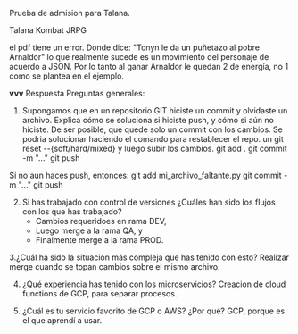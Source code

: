 Prueba de admision para Talana.

Talana Kombat JRPG

el pdf tiene un error. Donde dice: "Tonyn le da un puñetazo al pobre Arnaldor" lo que realmente sucede es un movimiento del personaje de acuerdo a JSON.
Por lo tanto al ganar Arnaldor le quedan 2 de energía, no 1 como se plantea en el ejemplo.

<b>vvv</b>
Respuesta Preguntas generales:
1. Supongamos que en un repositorio GIT hiciste un commit y olvidaste un archivo. 
Explica cómo se soluciona si hiciste push, y cómo si aún no hiciste.
De ser posible, que quede solo un commit con los cambios.
Se podria solucionar haciendo el comando para restablecer el repo.
un git reset --{soft/hard/mixed}
y luego subir los cambios.
git add .
git commit -m "..."
git push

Si no aun haces push, entonces:
git add mi_archivo_faltante.py
git commit -m "..."
git push

2. Si has trabajado con control de versiones ¿Cuáles han sido los flujos con los que has trabajado?
    - Cambios requeridoes en rama DEV, 
    - Luego merge a la rama QA, y 
    - Finalmente merge a la rama PROD.

3.¿Cuál ha sido la situación más compleja que has tenido con esto?
Realizar merge cuando se topan cambios sobre el mismo archivo.

4. ¿Qué experiencia has tenido con los microservicios?
Creacion de cloud functions de GCP, para separar procesos.

5. ¿Cuál es tu servicio favorito de GCP o AWS? ¿Por qué?
GCP, porque es el que aprendí a usar.

